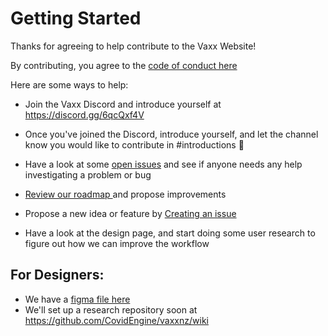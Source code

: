 # Getting Started

Thanks for agreeing to help contribute to the Vaxx Website!

By contributing, you agree to the [code of conduct here](https://github.com/CovidEngine/vaxxnz/blob/main/CODE_OF_CONDUCT.md)

Here are some ways to help:

- Join the Vaxx Discord and introduce yourself at https://discord.gg/6qcQxf4V

- Once you've joined the Discord, introduce yourself, and let the channel know you would like to contribute in #introductions 🥳

- Have a look at some [open issues](https://github.com/CovidEngine/vaxxnz/issues) and see if anyone needs any help investigating a problem or bug

- [Review our roadmap ](https://github.com/CovidEngine/vaxxnz/issues) and propose improvements

- Propose a new idea or feature by [Creating an issue](https://github.com/CovidEngine/vaxxnz/issues)

- Have a look at the design page, and start doing some user research to figure out how we can improve the workflow

## For Designers:

- We have a [figma file here](https://www.figma.com/file/4oWThzqdwnGO0ibpbWR3zd/Vaxxtastic?node-id=0%3A1)
- We'll set up a research repository soon at https://github.com/CovidEngine/vaxxnz/wiki
